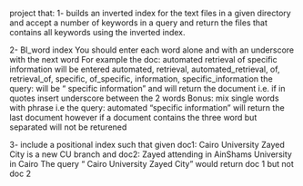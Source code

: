 project that:
1- builds an inverted index for the text files in a given directory and
accept a number of keywords in a query and return the files that contains all keywords using the
inverted index.

2- BI_word index
You should enter each word alone and with an underscore with the next word
For example
the doc: automated retrieval of specific information
will be entered
automated, retrieval, automated_retrieval, of, retrieval_of, specific,
of_specific, information, specific_information
the query: will be
“ specific information” and will return the document
i.e. if in quotes insert underscore between the 2 words
Bonus: mix single words with phrase
i.e the query: automated “specific information”
will return the last document
however if a document contains the three word but separated will not be returened

3- include a positional index such that
given doc1: Cairo University Zayed City is a new CU branch
and doc2: Zayed attending in AinShams University in Cairo
The query “ Cairo University Zayed City” would return doc 1 but not doc 2
